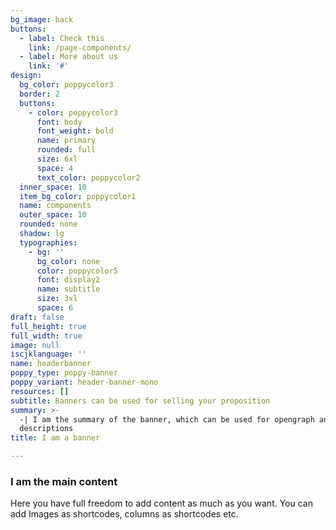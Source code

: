 ```yaml
---
bg_image: back
buttons:
  - label: Check this
    link: /page-components/
  - label: More about us
    link: '#'
design:
  bg_color: poppycolor3
  border: 2
  buttons:
    - color: poppycolor3
      font: body
      font_weight: bold
      name: primary
      rounded: full
      size: 6xl
      space: 4
      text_color: poppycolor2
  inner_space: 10
  item_bg_color: poppycolor1
  name: components
  outer_space: 10
  rounded: none
  shadow: lg
  typographies:
    - bg: ''
      bg_color: none
      color: poppycolor5
      font: display2
      name: subtitle
      size: 3xl
      space: 6
draft: false
full_height: true
full_width: true
image: null
iscjklanguage: ''
name: headerbanner
poppy_type: poppy-banner
poppy_variant: header-banner-mono
resources: []
subtitle: Banners can be used for selling your proposition
summary: >-
  -| I am the summary of the banner, which can be used for opengraph and SEO
  descriptions
title: I am a banner

---
```


### I am the main content
Here you have full freedom to add content as much as you want.
You can add  Images as shortcodes, columns as shortcodes etc.
